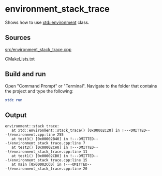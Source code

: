 # environment_stack_trace

Shows how to use [xtd::environment](https://gammasoft71.github.io/xtd/reference_guides/latest/classxtd_1_1environment.html) class.

## Sources

[src/environment_stack_trace.cpp](src/environment_stack_trace.cpp)

[CMakeLists.txt](CMakeLists.txt)

## Build and run

Open "Command Prompt" or "Terminal". Navigate to the folder that contains the project and type the following:

```cmake
xtdc run
```

## Output

```
environment::stack_trace:
   at xtd::environment::stack_trace() [0x00002C20] in !---OMITTED---!/environment.cpp:line 255
   at test3() [0x00002B40] in !---OMITTED---!/environment_stack_trace.cpp:line 7
   at test2() [0x00002CA0] in !---OMITTED---!/environment_stack_trace.cpp:line 11
   at test1() [0x00002CB0] in !---OMITTED---!/environment_stack_trace.cpp:line 15
   at main [0x00002CC0] in !---OMITTED---!/environment_stack_trace.cpp:line 20
```
